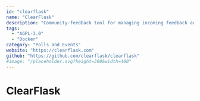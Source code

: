 ```yaml
---
id: "clearflask"
name: "ClearFlask"
description: "Community-feedback tool for managing incoming feedback and prioritizing a public roadmap (alternative to Canny, UserVoice, Upvoty)."
tags:
  - "AGPL-3.0"
  - "Docker"
category: "Polls and Events"
website: "https://clearflask.com"
github: "https://github.com/clearflask/clearflask"
#image: "/placeholder.svg?height=300&width=400"
---
```


# ClearFlask
